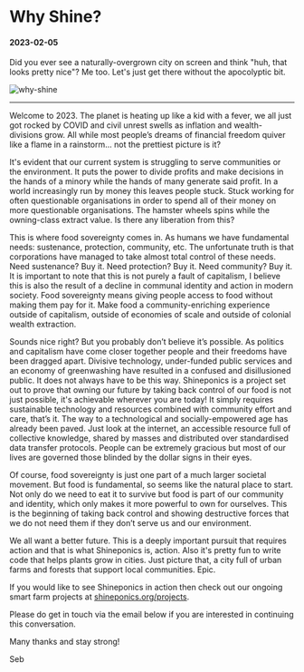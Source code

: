 # Why Shine?

<h4 id="date">2023-02-05</h4>
<p id="desc">Did you ever see a naturally-overgrown city on screen and think "huh, that looks pretty nice"? Me too. Let's just get there without the apocolyptic bit.</p>

![why-shine](/news/articles/why-shine/noun-light-bulb-58666.png)

<hr>

Welcome to 2023. The planet is heating up like a kid with a fever, we all just got rocked by COVID and civil unrest swells as inflation and wealth-divisions grow. All while most people’s dreams of financial freedom quiver like a flame in a rainstorm... not the prettiest picture is it?

It's evident that our current system is struggling to serve communities or the environment. It puts the power to divide profits and make decisions in the hands of a minory while the hands of many generate said profit. In a world increasingly run by money this leaves people stuck. Stuck working for often questionable organisations in order to spend all of their money on more questionable organisations. The hamster wheels spins while the owning-class extract value. Is there any liberation from this?

This is where food sovereignty comes in. As humans we have fundamental needs: sustenance, protection, community, etc. The unfortunate truth is that corporations have managed to take almost total control of these needs. Need sustenance? Buy it. Need protection? Buy it. Need community? Buy it. It is important to note that this is not purely a fault of capitalism, I believe this is also the result of a decline in communal identity and action in modern society. Food sovereignty means giving people access to food without making them pay for it. Make food a community-enriching experience outside of capitalism, outside of economies of scale and outside of colonial wealth extraction.

Sounds nice right? But you probably don’t believe it’s possible. As politics and capitalism have come closer together people and their freedoms have been dragged apart. Divisive technology, under-funded public services and an economy of greenwashing have resulted in a confused and disillusioned public. It does not always have to be this way. Shineponics is a project set out to prove that owning our future by taking back control of our food is not just possible, it's achievable wherever you are today! It simply requires sustainable technology and resources combined with community effort and care, that’s it. The way to a technological and socially-empowered age has already been paved. Just look at the internet, an accessible resource full of collective knowledge, shared by masses and distributed over standardised data transfer protocols. People can be extremely gracious but most of our lives are governed those blinded by the dollar signs in their eyes. 

Of course, food sovereignty is just one part of a much larger societal movement. But food is fundamental, so seems like the natural place to start. Not only do we need to eat it to survive but food is part of our community and identity, which only makes it more powerful to own for ourselves. This is the beginning of taking back control and showing destructive forces that we do not need them if they don’t serve us and our environment. 

We all want a better future. This is a deeply important pursuit that requires action and that is what Shineponics is, action. Also it's pretty fun to write code that helps plants grow in cities. Just picture that, a city full of urban farms and forests that support local communities. Epic.

If you would like to see Shineponics in action then check out our ongoing smart farm projects at [shineponics.org/projects](https://shineponics.org/projects).

Please do get in touch via the email below if you are interested in continuing this conversation.

Many thanks and stay strong!

Seb
